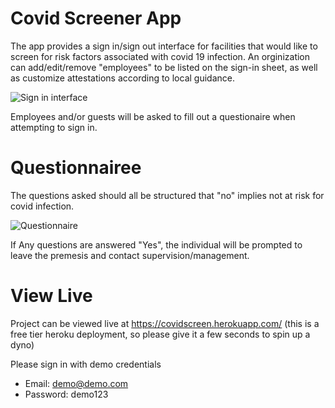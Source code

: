 # Covid Screener App

The app provides a sign in/sign out interface for facilities that would like to screen for risk factors associated with covid 19 infection. An orginization can add/edit/remove "employees" to be listed on the sign-in sheet, as well as customize attestations according to local guidance. 

![Sign in interface](https://i.imgur.com/GD6x3Wn.png?1)

Employees and/or guests will be asked to fill out a questionaire when attempting to sign in.
# Questionnairee

The questions asked should all be structured that "no" implies not at risk for covid infection.

![Questionnaire](https://media.giphy.com/media/scT1PaBBsFoGQiExRG/giphy.gif)

 If Any questions are answered "Yes", the individual will be prompted to leave the premesis and contact supervision/management. 
 
 # View Live
 
Project can be viewed live at https://covidscreen.herokuapp.com/ (this is a free tier heroku deployment, so please give it a few seconds to spin up a dyno)

Please sign in with demo credentials
* Email: demo@demo.com
* Password: demo123
